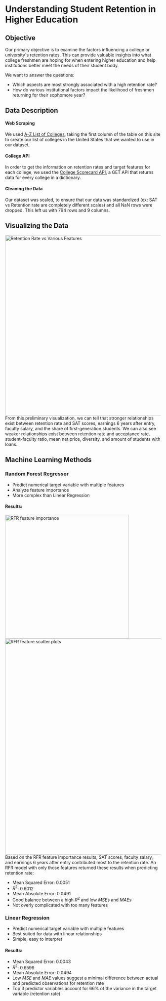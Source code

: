 # Understanding Student Retention in Higher Education
## Objective
Our primary objective is to examine the factors influencing a college or university's retention rates. This can provide valuable insights into what college freshmen are hoping for when entering higher education and help institutions better meet the needs of their student body.

We want to answer the questions:
- Which aspects are most strongly associated with a high retention rate?​
- How do various institutional factors impact the likelihood of freshmen returning for their sophomore year?

## Data Description
#### Web Scraping
We used [A-Z List of Colleges](https://www.4icu.org/us/a-z/), taking the first column of the table on this site to create our list of colleges in the United States that we wanted to use in our dataset.
#### College API
In order to get the information on retention rates and target features for each college, we used the [College Scorecard API](https://collegescorecard.ed.gov/data/documentation/), a GET API that returns data for every college in a dictionary.
#### Cleaning the Data
Our dataset was scaled, to ensure that our data was standardized (ex: SAT vs Retention rate are completely different scales) and all NaN rows were dropped. This left us with 794 rows and 9 columns.​

## Visualizing the Data
<img width="584" alt="Retention Rate vs  Various Features" src="https://github.com/sahana-dhar/Understanding-Student-Retention-in-Higher-Education-/assets/113061193/0f9b18f9-2ead-469b-970a-5dd1b139bbf1">
From this preliminary visualization, we can tell that stronger relationships exist between retention rate and SAT scores, earnings 6 years after entry, faculty salary, and the share of first-generation students. We can also see weaker relationships exist between retention rate and acceptance rate, student-faculty ratio, mean net price, diversity, and amount of students with loans. 

## Machine Learning Methods
### Random Forest Regressor
- Predict numerical target variable with multiple features​
- Analyze feature importance​
- More complex than Linear Regression
#### Results:
<img width="400" alt="RFR feature importance" src="https://github.com/sahana-dhar/Understanding-Student-Retention-in-Higher-Education-/assets/113061193/16b56599-856b-42e0-a74b-bcab2437359b">
<img width="700" alt="RFR feature scatter plots" src="https://github.com/sahana-dhar/Understanding-Student-Retention-in-Higher-Education-/assets/113061193/440fb5c1-b03b-4174-9c5b-c23bee29561b">
Based on the RFR feature importance results, SAT scores, faculty salary, and earnings 6 years after entry contributed most to the retention rate. An RFR model with only those features returned these results when predicting retention rate:

- Mean Squared Error: 0.0051
- $R^2$: 0.6012
- Mean Absolute Error: 0.0491
- Good balance between a high $R^2$ and low $MSEs$ and $MAEs$
- Not overly complicated with too many features

### Linear Regression
- Predict numerical target variable with multiple features​
- Best suited for data with linear relationships​
- Simple, easy to interpret ​
#### Results:
- Mean Squared Error: 0.0043​
- $R^2$: 0.6599​
- Mean Absolute Error: 0.0494​
- ​Low $MSE$ and $MAE$ values suggest a minimal difference between actual and predicted observations for retention rate
- Top 3 predictor variables account for 66% of the variance in the target variable (retention rate)
